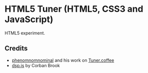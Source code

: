 # HTML5 Tuner (HTML5, CSS3 and JavaScript)

HTML5 experiment.

## Credits
* [phenomnomnominal](https://github.com/phenomnomnominal) and his work on [Tuner.coffee](http://phenomnomnominal.github.com/docs/tuner.html)
* [dsp.js](https://github.com/corbanbrook/dsp.js/) by Corban Brook